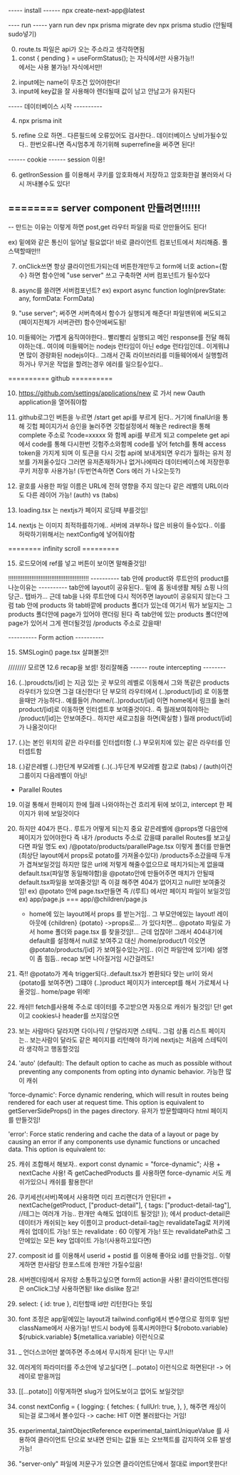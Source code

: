 ----- install ------
npx create-next-app@latest

---- run -----
yarn run dev
npx prisma migrate dev
npx prisma studio (안될때 sudo넣기)

0. route.ts 파일은 api가 오는 주소라고 생각하면됨
1. const { pending } = useFormStatus(); 는 자식에서만 사용가능!! <form> 에서는 사용 불가능! 자식에서만!
2. input에는 name이 무조건 있어야한다!
3. input에 key값을 잘 사용해야 렌더될때 값이 남고 안남고가 유지된다

----- 데이터베이스 시작 ----------

4. npx prisma init

5. refine 으로 하면.. 다른필드에 오류있어도 검사한다.. 데이터베이스 낭비가될수있다.. 한번오류나면 즉시멈추게 하기위해
   superrefine을 써주면 된다!

------ cookie ------ session 이용!

6. getIronSession 를 이용해서 쿠키를 암호화해서 저장하고 암호화한걸 불러와서 다시 꺼내볼수도 있다!

## ======== server component 만들려면!!!!!!

-- 만드는 이유는 이렇게 하면 post,get 라우터 파일을 따로 안만들어도 된다!

ex) 밑에와 같은 통신이 일어날 필요없다! 바로 클라이언트 컴포넌트에서 처리해줌. 풀스택할때만!!

<!-- import { redirect } from "next/navigation"; -->

<!-- export function GET() {
  const baseURL = "https://github.com/login/oauth/authorize";
  const params = {
    client_id: process.env.GITHUB_CLIENT_ID!,
    scope: "read:user,user:email", //로그인 유저에게 뭘 원하는지
    allow_signup: "true", // 깃헙 계정이 있는사람만 가입가능
  };
  //?client_id=~~~~&scope=~~~ 하는대신 밑에의 로직으로 구축가능!
  const formattedParams = new URLSearchParams(params).toString();
  const finalUrl = `${baseURL}?${formattedParams}`;
  console.log("finalUrl", finalUrl);
  return redirect(finalUrl);
} -->

7. onClick쓰면 항상 클라이언트가되는데 버튼한개만두고 form에 너호 action={함수} 하면 함수안에 "use server"
   쓰고 구축하면 서버 컴포넌트가 될수있다
8. async를 쓸려면 서버컴포넌트?
   ex) export async function logIn(prevState: any, formData: FormData)

9. "use server"; 써주면 서버측에서 함수가 실행되게 해준다! 파일맨위에 써도되고(페이지전체가 서버관련) 함수안에써도됨!
10. 미들웨어는 가볍게 움직여야한다.. 빨리빨리 실행되고 메인 response를 전달 해줘야하는데.. 여이에 미들웨어는 nodejs 런타임이 아닌 edge 런타임인데.. 이게뭐냐면 많이 경량화된 nodejs이다.. 그래서 간혹 라이브러리를 미들웨어에서 실행할려하거나 무거운 작업을 할려는경우 에러를 일으킬수있다..

========== github ==========

10. https://github.com/settings/applications/new 로 가서 new Oauth application을 열어줘야함
11. github로그인 버튼을 누르면 /start get api를 부르게 된다.. 거기에 finalUrl을 통해 깃헙 페이지가서
    승인을 눌러주면 깃헙설정에서 해놓은 redirect을 통해 complete 주소로 ?code=xxxxx 와 함께 api를 부르게 되고
    compelete get api 에서 code를 통해 다시한번 깃험주소와함께 code를 넣어 fetch를 통해 access token을 가지게 되며 이 토큰을 다시 깃헙 api에 보내게되면 우리가 월하는 유저 정보를 가져올수있다 그러면 유저존재하거나 없거나에따라 데이터베이스에 저장한후 쿠키 저장후 사용가능! (두번연속하면 Cors 에러 가 나오는듯?)

12. 괄호를 사용한 파일 이름은 URL에 전혀 영향을 주지 않는다 같은 레벨의 URL이라도 다른 레이어 가능! (auth) vs (tabs)

13. loading.tsx 는 nextjs가 페이지 로딩때 부를것임!

14. nextjs 는 이미지 최적하를하기에.. 서버에 과부하나 많은 비용이 들수있다.. 이를 허락하기위해서는 nextConfig에 넣어줘야함

======== infinity scroll =========

15. 로드모어에 ref를 넣고 버튼이 보이면 말해줄것임!

<!--  -->
<!--  -->
<!--  -->

!!!!!!!!!!!!!!!!!!!!!!!!!!!!!!!!!!!!!!!!!!!!!
---------- tab 안에 product와 루트안의 product를 나눈이유는 ----------
tab안에 layout이 공유된다.. 밑에 홈 동네생활 체팅 쇼핑 나의당근.. 탭바가...
근데 tab을 나와 루트안에 다시 적어주면 layout이 공유되지 않는다
그럼 tab 안에 products 와 tab바깥에 products 폴더가 있는데 여기서 뭐가 보일지는
그 products 폴더안에 page가 있어야 랜더링 된다 즉 tab안에 있는 products 폴더안에 page가 있어서
그게 렌더될것임 /products 주소로 갔을때!

---------- Form action ----------

15. SMSLogin() page.tsx 살펴볼것!!

//////// 모르면 12.6 recap을 보셈! 정리잘해줌
------ route intercepting --------

16. (..)proudcts/[id] 는 지금 있는 곳 부모의 레벨로 이동해서 그와 똑같은 products 라우터가 있으면 그걸 대신한다!
    단 부모의 라우터에서 (..)product/[id] 로 이동했을때만 가능하다.. 예를들어 /home/(..)product/[id] 이면 home에서 링크를 눌러 product/[id]로 이동하면 인터셉트후 보여줄것이다.. 즉 월래보여줘야하는 /product/[id]는 안보여준다.. 하지만 새로고침을 하면(확실함 ) 월래 product/[id]가 나올것이다!

17. (.)는 본인 위치의 같은 라우터를 인터셉터함 (..) 부모위치에 있는 같은 라우터를 인터셉트함

18. (.)같은레벨 (..)한단계 부모레벨 (..)(..)두단계 부모레벨 참고로 (tabs) / (auth)이건 그룹이지 다음레벨이 아님!

- Parallel Routes

19. 이걸 통해서 한페이지 한에 월래 나와야하는건 흐리게 뒤에 보이고, intercept 한 페이지가 위에 보일것이다
20. 하지만 404가 뜬다.. 루트가 어떻게 되는지 중요
    같은레벨에 @props명 다음안에 페이지가 있어야한다
    즉 내가 /products 주소로 갔을떄 parallel Routes를 보고싶다면
    파일 명도 ex) /@potato/products/parallelPage.tsx 이렇게 폴더를 만들면(최상단 layout에서 props로 potato를 가져올수있다) /products주소갔을때 두개가 겹쳐보일것임
    하지만 많은 url에 저렇게 해줄수없으므로 매치가되는게 없을떄 default.tsx(파일명 동일해야함)을 @potato안에 만들어주면
    매치가 안될때 default.tsx파일을 보여줄것임! 즉 이걸 해주면 404가 없어지고 null만 보여줄것임!
    ex) @potato 안에 page.tsx만들면 즉 /(루트) 에서만 페이지 파일이 보일것임
    ex) app/page.js === app/@children/page.js

    - home에 있는 layout에서 props 를 받는거임.. 그 부모안에있는 layout!
      레이아웃에
      {children}
      {potato} ->props로...
      가 있다치면... @potato 파일로 가서 home 폴더와 page.tsx 를 찾을것임!... 근데 업잖아! 그래서 404내기에 default를 설정해서 null로 보여주고
      대신 /home/product/1 이오면 @potato/products/[id] 가 보여질수있는거임.. (이건 파일안에 있기에)
      설명이 좀 힘듬.. recap 보면 나아질거임 시간걸려도!

21. 즉!! @potato가 계속 trigger되다..default.tsx가 봔환되다 맞는 url이 와서 {potato를 보여주면} 그떄야
    (..)product 페이지가 intercept를 해서 가로체서 나올것임.. home/page 위에!

22. 캐쉬!! fetch를사용해 주소로 데이터를 주고받으면 자동으로 캐쉬가 될것임! 단! get이고 cookies나 header를 쓰지않으면

23. 보는 사람마다 달라지면 다이나믹 / 안달라지면 스테틱.. 그럼 상품 리스트 페이지는.. 보는사람이 달라도 같은 페이지를 리턴해야 하기에 nextjs는 처음에 스테틱이라 생각하고 행동할것임

<!-- https://nextjs.org/docs/app/api-reference/file-conventions/route-segment-config#revalidate -->

24. 'auto' (default): The default option to cache as much as possible without preventing any components from opting into dynamic behavior. 가능한 많이 캐쉬

'force-dynamic': Force dynamic rendering, which will result in routes being rendered for each user at request time. This option is equivalent to getServerSideProps() in the pages directory. 유저가 방문할떄마다 html 페이지를 만들것임!

'error': Force static rendering and cache the data of a layout or page by causing an error if any components use dynamic functions or uncached data. This option is equivalent to:

25. 캐쉬 조합해서 해보자.. export const dynamic = "force-dynamic"; 사용 + nextCache 사용!
    즉 getCachedProducts 를 사용하면 force-dynamic 서도 캐쉬가있으니 캐쉬를 활용한다!

<!-- important!! -->

26. 쿠키세션(서버)쪽에서 사용하면 미리 프리랜더가 안된다!! + nextCache(getProduct, ["product-detail"], {
    tags: ["product-detail-tag"], //테그는 여러개 가능.. 한개만 속해도 업데이트 될것임!
    }); 에서 product-detail은 데이터가 캐쉬되는 key 이름이고 product-detail-tag는 revalidateTag로 저키에 캐쉬 업데이트 가능! 또는 revalidate : 60 이렇게 가능! 또는 revalidatePath로 그안에있는 모든 key 업데이트 가능!(사용하고있다면)

27. composit id 를 이용해서 userid + postid 를 이용해 좋아요 id를 만들것임.. 이렇게하면 한사람당 한포스트에 한개만 가질수있음!

28. 서버렌더링에서 유저랑 소통하고싶으면 form의 action을 사용! 클라이언트렌더링은 onClick그냥 사용하면됨! like dislike 참고!

29. select: { id: true }, 리턴할때 id만 리턴한다는 뜻임

30. font 조정은 app밑에있는 layout과 tailwind.config에서 변수명으로 정의후 일반 className에서 사용가능! 반드시 body에 등록시켜야한다 ${roboto.variable} ${rubick.variable} ${metallica.variable} 이런식으로

31. \_ 언더스코어만 붙여주면 주소에서 무시하게 된다! \는 무시!!

32. 여러게의 파라미터를 주소안에 넣고싶다면 [...potato] 이런식으로 하면된다! -> 어레이로 받을꺼임
33. [[...potato]] 이렇게하면 slug가 있어도보이고 없어도 보일것임!

34. const nextConfig = {
    logging: {
    fetches: {
    fullUrl: true,
    },
    },
    해주면 캐싱이 되는걸 로그에서 볼수있다 -> cache: HIT 이면 불러왔다는 거임!

35. experimental_taintObjectReference
    experimental_taintUniqueValue 를 사용하여 클라이언트 단으로 보내면 안되는 값들 또는 오브젝트를 감지하여 오류 발생가능!

36. "server-only" 파일에 저문구가 있으면 클라이언트단에서 절대로 import못한다!
